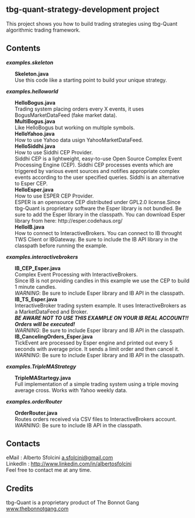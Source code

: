 tbg-quant-strategy-development project
-------------------------------------------------------------------------------------

This project shows you how to build trading strategies using tbg-Quant algorithmic trading framework. 

Contents
-------------------------------------------------------------------------------------
<i><b>examples.skeleton</b></i>
<ul>
  <b>Skeleton.java</b><br>
  Use this code like a starting point to build your unique strategy.
</ul>

<i><b>examples.helloworld</b></i>
<ul>
  <b>HelloBogus.java</b><br>
  Trading system placing orders every X events, it uses BogusMarketDataFeed (fake market data).
  <br>
  <b>MultiBogus.java</b><br>
  Like HelloBogus but working on multiple symbols.
  <br>
  <b>HelloYahoo.java</b><br>
  How to use Yahoo data usign YahooMarketDataFeed.
  <br>
  <b>HelloSiddhi.java</b><br>
  How to use Siddhi CEP Provider.<br>
  Siddhi CEP is a lightweight, easy-to-use Open Source Complex Event Processing Engine (CEP). Siddhi CEP processes events which are triggered by various 
  event sources and notifies appropriate complex events according to the user specified queries. Siddhi is an alternative to Esper CEP. 
  <br>
  <b>HelloEsper.java</b><br>
  How to use ESPER CEP Provider.<br>
  ESPER is an opensource CEP distributed under GPL2.0 license.Since tbg-Quant is proprietary software the Esper library is not bundled. Be sure to add the Esper library in the classpath. You can download Esper library from here: http://esper.codehaus.org/
  <br>
  <b>HelloIB.java</b><br>
  How to connect to InteractiveBrokers. You can connect to IB throught TWS Client or IBGateway. Be sure to include the IB API library in the classpath before running the example.
  <br>
  
  
</ul>

<i><b>examples.interactivebrokers</b></i>
<ul>
  <b>IB_CEP_Esper.java</b><br>
  Complex Event Processing with InteractiveBrokers.<br>
  Since IB is not providing candles in this example we use the CEP to build 1 minute candles.<br>
  <i>WARNING</i>: Be sure to include Esper library and IB API in the classpath.
  <br>
  <b>IB_TS_Esper.java</b><br>
   InteractiveBroker trading system example. It uses InteractiveBrokers as a MarketDataFeed and Broker.<br>
   <i><strong>BE AWARE NOT TO USE THIS EXAMPLE ON YOUR IB REAL ACCOUNT!! Orders will be executed!</strong></i><br>
   <i>WARNING</i>: Be sure to include Esper library and IB API in the classpath.
  <br>
  <b>IB_CancelingOrders_Esper.java</b><br>
   TickEvent are processed by Esper engine and printed out every 5 seconds with average price. It sends a limit order and then cancel it.<br>
   <i>WARNING</i>: Be sure to include Esper library and IB API in the classpath.
</ul>

<i><b>examples.TripleMAStrategy</b></i>
<ul>
  <b>TripleMAStartegy.java</b><br>
  Full implementation of a simple trading system using a triple moving average cross. Works with Yahoo weekly data.
</ul>

<i><b>examples.orderRouter</b></i>
<ul>
  <b>OrderRouter.java</b><br>
  Routes orders received via CSV files to InteractiveBrokers account.<br>
  <i>WARNING</i>: Be sure to include IB API in the classpath.
</ul>
  
    



Contacts
-------------------------------------------------------------------------------------
eMail     : Alberto Sfolcini <a.sfolcini@gmail.com><br>
LinkedIn  : http://www.linkedin.com/in/albertosfolcini<br>
Feel free to contact me at any time.<br>


Credits
-------------------------------------------------------------------------------------
tbg-Quant is a proprietary product of The Bonnot Gang  www.thebonnotgang.com





